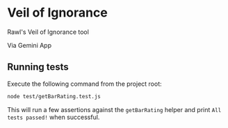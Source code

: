 # Veil of Ignorance
Rawl's Veil of Ignorance tool

Via Gemini App

## Running tests

Execute the following command from the project root:

```bash
node test/getBarRating.test.js
```

This will run a few assertions against the `getBarRating` helper and print `All tests passed!` when successful.
